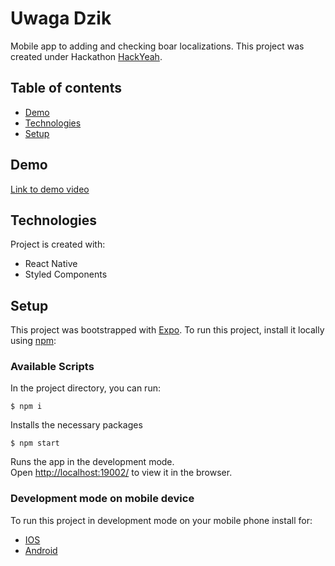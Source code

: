 # Uwaga Dzik
Mobile app to adding and checking boar localizations. This project was created under Hackathon [HackYeah](https://hackyeah.pl/).

## Table of contents
* [Demo](#demo)
* [Technologies](#technologies)
* [Setup](#setup)

## Demo
[Link to demo video](https://www.youtube.com/watch?v=IpjO-MXOHNI)

## Technologies
Project is created with:
* React Native
* Styled Components

## Setup
This project was bootstrapped with [Expo](https://expo.io/).
To run this project, install it locally using [npm](https://www.npmjs.com):

### Available Scripts

In the project directory, you can run:

```
$ npm i
```

Installs the necessary packages

```
$ npm start
```

Runs the app in the development mode.<br />
Open [http://localhost:19002/](http://localhost:19002/) to view it in the browser.

### Development mode on mobile device

To run this project in development mode on your mobile phone install for:
* [IOS](https://apps.apple.com/pl/app/expo-client/id982107779)
* [Android](https://play.google.com/store/apps/details?id=host.exp.exponent)
